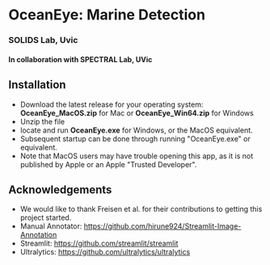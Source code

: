 # OceanEye: Marine Detection
### SOLIDS Lab, Uvic
#### In collaboration with SPECTRAL Lab, UVic

## Installation
* Download the latest release for your operating system: __OceanEye_MacOS.zip__ for Mac or __OceanEye_Win64.zip__ for Windows
* Unzip the file
* locate and run __OceanEye.exe__ for Windows, or the MacOS equivalent.
* Subsequent startup can be done through running "OceanEye.exe" or equivalent.
* Note that MacOS users may have trouble opening this app, as it is not published by Apple or an Apple "Trusted Developer". 


## Acknowledgements
* We would like to thank Freisen et al. for their contributions to getting this project started.
* Manual Annotator: https://github.com/hirune924/Streamlit-Image-Annotation
* Streamlit: https://github.com/streamlit/streamlit
* Ultralytics: https://github.com/ultralytics/ultralytics 
